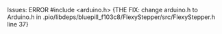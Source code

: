 Issues:
ERROR #include <arduino.h> {THE FIX: change arduino.h to Arduino.h in .pio/libdeps/bluepill_f103c8/FlexyStepper/src/FlexyStepper.h line 37}